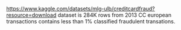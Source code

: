 https://www.kaggle.com/datasets/mlg-ulb/creditcardfraud?resource=download
dataset is 284K rows from 2013 CC european transactions contains less than 1% classified fraudulent transations.


